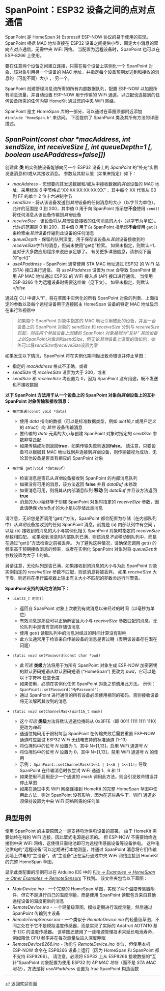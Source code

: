 # SpanPoint：ESP32 设备之间的点对点通信

SpanPoint 是 HomeSpan 对 Espressif ESP-NOW 协议的易于使用的实现。 SpanPoint 根据 MAC 地址直接在 ESP32 设备之间提供小型、固定大小消息的双向点对点通信，无需中央 WiFi 网络。 当配置为远程设备时，SpanPoint 也可以在 ESP-8266 上使用。

要在任意两个设备之间建立连接，只需在每个设备上实例化一个 SpanPoint 对象，该对象引用另一个设备的 MAC 地址，并指定每个设备预期发送到和接收的消息的（可能不同）大小 ， 另一个。

SpanPoint 创建管理消息流所需的所有内部数据队列，配置 ESP-NOW 以加密所有消息流量，并自动设置 ESP-NOW 用于传输的 WiFi 通道，以匹配也连接到的任何设备所需的任何内容 HomeKit 通过您的中央 WiFi 网络。

SpanPoint 是主 HomeSpan 库的一部分，可以通过在草图顶部附近添加 `#include "HomeSpan.h"` 来访问。 下面提供了 SpanPoint 类及其所有方法的详细描述。

## *SpanPoint(const char \*macAddress, int sendSize, int receiveSize [, int queueDepth=1 [, boolean useAPaddress=false]])*

创建此 **类** 的实例使设备能够向另一个 ESP32 设备上的 *SpanPoint* 的“补充”实例发送消息和/或从其接收消息。 参数及其默认值（如果未指定）如下：

   * *macAddress* - 您想要向其发送数据和/或从中接收数据的*其他*设备的 MAC 地址，采用标准 6 字节格式“XX:XX:XX:XX:XX:XX” ，其中每个 XX 代表从 00 到 FF 的单个 2 位十六进制字节
   * *sendSize* - 将从该设备发送到*其他*设备的任何消息的大小（以字节为单位）。 允许的范围是 0 到 200，其中值 0 用于向 SpanPoint 指示您**不会**使用 `send()` 将任何消息从该设备传输到*其他*设备
   * *receiveSize* - 该设备将从*其他*设备接收的任何消息的大小（以字节为单位）。 允许的范围是 0 到 200，其中值 0 用于向 SpanPoint 指示您**不会**使用 `get()` 来检索由*其他*设备传输到此设备的任何消息
   * *queueDepth* - 保留的队列深度，用于保存该设备从*其他*设备接收到的*receiveSize*字节的消息，但尚未使用“get()”检索。 如果未指定，则默认=1，这对于大多数应用程序来说应该足够了。 有关更多详细信息，请参阅下面的“get()”
   * *useAPaddress* - SpanPoint 通常使用 STA MAC 地址通过 ESP32 的 WiFi 站 (STA) 接口进行通信。 将 *useAPaddress* 设置为 *true* 会导致 SpanPoint 使用 AP MAC 地址通过 ESP32 的 WiFi 接入点 (AP) 接口进行通信。 当使用 ESP-8266 作为远程设备时需要这样做（见下文）。 如果未指定，则默认=*false*

通过在 CLI 中键入“i”，将在草图中实例化的所有 SpanPoint 对象的列表、上面指定的参数以及每个远程设备用于连接回主 HomeSpan 设备的特定 MAC 地址显示在串行监视器中

> 如果每个 SpanPoint 对象中指定的 MAC 地址引用彼此的设备，并且一台设备上的 SpanPoint 对象的 *sendSize* 和 *receiveSize* 分别与 *receiveSize 匹配，则在两个单独设备上创建的 SpanPoint 对象被视为“互补” *其他*设备上的SpanPoint对象的*和*sendSize*，但无论*其他*设备上设置的值如何，始终可以将*sendSize*或*receiveSize*设置为零

如果发生以下情况，SpanPoint 将在实例化期间抛出致命错误并停止草图：
   * 指定的 *macAddress* 格式不正确，或者
   * *sendSize* 或 *receiveSize* 设置为大于 200，或者
   * *sendSize* 和 *receiveSize* 均设置为 0，因为 SpanPoint 没有用途，既不发送也不接收数据
   
**以下 SpanPoint 方法用于从一个设备上的 SpanPoint 对象向*其他*设备上的互补 SpanPoint 对象传输和接收消息：**

* `布尔发送(const void *data)`

   * 使用 *data* 指向的数据（可以是标准数据类型，例如 *uint16_t* 或用户定义的 *struct*）向 *其他* 设备传输消息
   * 要传输的 *data* 元素的大小与创建 SpanPoint 对象时指定的 *sendSize* 参数非常匹配
   * 如果传输成功则返回**true**，如果传输失败则返回**false**。 请注意，只要设备可以根据其 MAC 地址找到并连接到*其他*设备，则传输被视为成功，无论其他设备是否具有相应的 SpanPoint 对象
  
* `布尔值 get(void *dataBuf)`

   * 检查消息是否已从*其他*设备接收到 SpanPoint 的内部消息队列
   * 如果没有可用的消息，该方法返回 **false** 并且 *dataBuf* 未修改
   * 如果消息可用，则将其从内部消息队列 **移动** 到 *dataBuf* 并且该方法返回 **true**
   * 消息的大小始终等于创建 SpanPoint 对象时指定的 *receiveSize* 参数，因此请确保 *dataBuf* 的大小足以存储此类消息

请注意，无论您是否调用“get()”方法，SpanPoint 都会配置为存储（在内部队列中）从*其他*设备接收到的任何 SpanPoint 消息，前提是 (a) 内部队列中有空间 ，以及 (b) 接收到的消息的大小与实例化相关 SpanPoint 对象时指定的 *receiveSize* 参数相匹配。 如果收到消息时内部队列已满，则该消息*不会*移动到队列中，而是在通过“get()”方法检索之前被丢弃。 为了避免这种情况，请确保您调用 get() 的频率高于预期接收消息的频率，或者在实例化 SpanPoint 对象时将 *queueDepth* 参数设置为大于 1 的值。

另请注意，无论队列是否已满，如果接收到的消息的大小与为此 SpanPoint 对象实例指定的 *receiveSize* 参数不匹配，则该消息将被丢弃。 如果 *receiveSize* 大于零，则还将在串行监视器上输出有关大小不匹配的非致命运行时警告。

**SpanPoint支持的其他方法如下：**

* `uint32_t 时间()`

   * 返回自 SpanPoint 对象上次收到有效消息以来经过的时间（以毫秒为单位）
   * 有效消息是那些可以正确解密且大小与 *receiveSize* 参数匹配的消息，无论队列中是否有空间存储该消息
   * 使用 get() 读取队列中的消息对经过的时间计算没有影响
   * 此方法通常用于检查来自传输设备的消息是否过期（表明该设备存在潜在问题）

* `static void setPassword(const char *pwd)`

   * 此*可选* **类级**方法将用于为所有 SpanPoint 对象生成 ESP-NOW 加密密钥的默认密码短语从默认密码短语 (“HomeSpan”) 更改为 *pwd*，它可以是以下字符串 任意长度
   * 如果使用，必须在实例化任何 SpanPoint 对象之前调用此方法。 示例： `SpanPoint::setPassword("MyPassword");`
   * 通过 SpanPoint 进行通信的所有设备必须使用相同的密码，否则接收设备将无法解密其收到的消息

* `static void setChannelMask(uint16_t mask)`

   * 这个*可选* **类级**方法将默认通道位掩码从 0x3FFE（即 0011 1111 1111 1110）更改为*掩码*
   * 通道位掩码用于限制每当 SpanPoint 在传输失败后需要重置 ESP-NOW 通道时应尝试 ESP32 WiFi 无线电支持的标准通道 (1-13)
   * 将位掩码中的位号 *N* 设置为 1，其中 N=[1,13]，启用 WiFi 通道号 *N*
   * 将位掩码中的位号 *N* 设置为 0，其中 N=[1,13]，禁用 WiFi 通道号 *N* 的使用
   * 示例： `SpanPoint::setChannelMask(1<<1 | 1<<6 | 1<<11);` 导致 SpanPoint 在传输消息时仅尝试 WiFi 通道 1、6 和 11
   * 如果使用不启用至少一个通道的 *mask* 调用此方法，则会引发致命错误并停止草图
   * 如果在通过中央 WiFi 网络连接到 HomeKit 的完整 HomeSpan 草图中使用此方法，则对 SpanPoint 没有影响，因为在这些条件下，WiFi 通道必须保持设置为中央 WiFi 网络所需的任何值

## 典型用例

使用 SpanPoint 的主要原因之一是支持电池供电设备的部署。 由于 HomeKit 需要始终在线的 WiFi 连接，因此壁式电源是必须的。 但 ESP-NOW 不需要始终连接到中央 WiFi 网络，这使得只需电池即可为远程传感器设备等设备供电。 这种电池供电的“远程设备”可以定期进行本地测量，并通过 SpanPoint 消息将它们传输到墙上供电的“主设备”，该“主设备”正在运行通过中央 WiFi 网络连接到 HomeKit 的完整 HomeSpan 草图。

显示此类配置的示例可以在 Arduino IDE 中的 [*File → Examples → HomeSpan → Other Examples → RemoteSensors*](../examples/Other%20Examples/RemoteSensors) 下找到。 该文件夹包含以下草图：

* *MainDevice.ino* - 一个完整的 HomeSpan 草图，实现了两个温度传感器附件，但它不是进行自己的温度测量，而是使用 SpanPoint 读取包含来自其他远程设备的温度更新的消息
* *RemoteDevice.ino* - 一个轻量级草图，模拟定期进行温度测量，然后通过 SpanPoint 传输到主设备
* *RemoteTempSensor.ino* - 一个类似于 *RemoteDevice.ino* 的轻量级草图，不同之处在于它不是模拟温度传感器，而是实现了实际的 Adafruit ADT7410 基于 I2C 的温度传感器。 该草图还使用了一些电源管理技术来延长电池寿命，例如降低 CPU 频率并在每次测量后进入深度睡眠
* *RemoteDevice8266.ino* - 功能与 *RemoteDevice.ino* 类似，但使用本机 ESP-NOW 命令在 ESP8266 设备上运行（因为 HomeSpan 和 SpanPoint 都不支持 ESP8266）。 请注意，必须将 ESP32 上从 ESP8266 接收数据的“互补”SpanPoint 对象配置为使用 ESP32 的 *AP MAC 地址*（而不是 *STA MAC 地址*），方法是将 *useAPaddress* 设置为 *true* SpanPoint 构造函数
---

[↩️](../README.md) 返回欢迎页面
